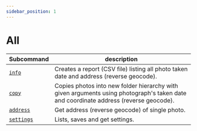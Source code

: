 ```yaml
---
sidebar_position: 1
---
```


# All

| Subcommand                                  | description                                                                                                                          |
|---------------------------------------------|--------------------------------------------------------------------------------------------------------------------------------------|
| [`info`](/docs/commands-verbs/info)         | Creates a report (CSV file) listing all photo taken date and address (reverse geocode).                                              |
| [`copy`](/docs/commands-verbs/copy)         | Copies photos into new folder hierarchy with given arguments using photograph's taken date and coordinate address (reverse geocode). |
| [`address`](/docs/commands-verbs/address)   | Get address (reverse geocode) of single photo.                                                                                       |
| [`settings`](/docs/commands-verbs/settings) | Lists, saves and get settings.                                                                                                       |
